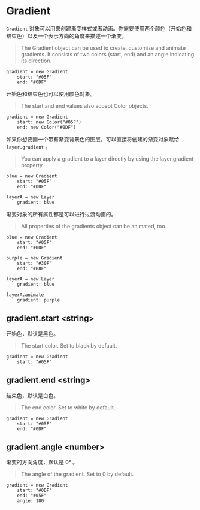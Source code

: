 # Gradient

`Gradient` 对象可以用来创建渐变样式或者动画。你需要使用两个颜色（开始色和结束色）以及一个表示方向的角度来描述一个渐变。
>The Gradient object can be used to create, customize and animate gradients. It consists of two colors (start, end) and an angle indicating its direction.

    gradient = new Gradient
        start: "#05F"
        end: "#0DF"

开始色和结束色也可以使用颜色对象。
>The start and end values also accept Color objects.

    gradient = new Gradient
        start: new Color("#05F")
        end: new Color("#0DF")

如果你想要画一个带有渐变背景色的图层，可以直接将创建的渐变对象赋给 `layer.gradient` 。
>You can apply a gradient to a layer directly by using the layer.gradient property.

    blue = new Gradient
        start: "#05F"
        end: "#0DF"
     
    layerA = new Layer
        gradient: blue

渐变对象的所有属性都是可以进行过渡动画的。
>All properties of the gradients object can be animated, too.

    blue = new Gradient
        start: "#05F"
        end: "#0DF"
     
    purple = new Gradient
        start: "#30F"
        end: "#B8F"
     
    layerA = new Layer
        gradient: blue
     
    layerA.animate
        gradient: purple

<a id="start"></a>
## gradient.start &lt;string&gt;

开始色，默认是黑色。
>The start color. Set to black by default.

    gradient = new Gradient
        start: "#05F"

<a id="end"></a>
## gradient.end &lt;string&gt;
结束色，默认是白色。
>The end color. Set to white by default.

    gradient = new Gradient
        start: "#05F"
        end: "#0DF"

<a id="angle"></a>
## gradient.angle &lt;number&gt;

渐变的方向角度，默认是 0° 。
>The angle of the gradient. Set to 0 by default.

    gradient = new Gradient
        start: "#0DF"
        end: "#05F"
        angle: 180

